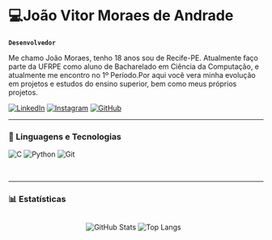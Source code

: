 
#  💻João Vitor Moraes de Andrade

**`Desenvolvedor`**

Me chamo João Moraes, tenho 18 anos sou de Recife-PE. Atualmente faço parte da UFRPE como aluno de Bacharelado em Ciência da Computação, e atualmente me encontro no 1º Período.Por aqui você vera minha evolução em projetos e estudos do ensino superior, bem como meus próprios projetos.


[![LinkedIn](https://img.shields.io/badge/LinkedIn-0077B5?style=for-the-badge&logo=linkedin&logoColor=white)](https://www.linkedin.com/in/joao-moraes-a42084352/)
[![Instagram](https://img.shields.io/badge/-Instagram-%23E4405F?style=for-the-badge&logo=instagram&logoColor=white)](https://www.instagram.com/joaovmoraes_/)
[![GitHub](https://img.shields.io/badge/GitHub-100000?style=for-the-badge&logo=github&logoColor=white)](https://github.com/joao-vmoraes)

---

### 🤖 Linguagens e Tecnologias

![C](https://img.shields.io/badge/C-00599C?style=for-the-badge&logo=c&logoColor=white)
![Python](https://img.shields.io/badge/python-3670A0?style=for-the-badge&logo=python&logoColor=ffdd54)
![Git](https://img.shields.io/badge/GIT-E44C30?style=for-the-badge&logo=git&logoColor=white)

<br/>

<hr/>

### 📊 Estatísticas

<div style="display: flex; justify-content: center; gap: 10px; flex-wrap: wrap;">
  
  ![GitHub Stats](https://github-readme-stats.vercel.app/api?username=joao-vmoraes&theme=dark&bg_color=010409&border_color=fff&show_icons=true&icon_color=30A3DC&title_color=E94D5F&text_color=fff)
  ![Top Langs](https://github-readme-stats-git-masterrstaa-rickstaa.vercel.app/api/top-langs/?username=joao-vmoraes&layout=compact&bg_color=010409&border_color=fff&title_color=E94D5F&text_color=FFF)


<br/>


